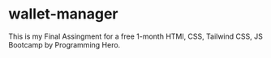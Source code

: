 # wallet-manager
This is my Final Assingment for a free 1-month HTMl, CSS, Tailwind CSS, JS Bootcamp by Programming Hero.
